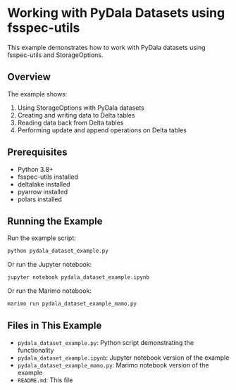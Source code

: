 # Working with PyDala Datasets using fsspec-utils

This example demonstrates how to work with PyDala datasets using fsspec-utils and StorageOptions.

## Overview

The example shows:
1. Using StorageOptions with PyDala datasets
2. Creating and writing data to Delta tables
3. Reading data back from Delta tables
4. Performing update and append operations on Delta tables

## Prerequisites

- Python 3.8+
- fsspec-utils installed
- deltalake installed
- pyarrow installed
- polars installed

## Running the Example

Run the example script:

```bash
python pydala_dataset_example.py
```

Or run the Jupyter notebook:

```bash
jupyter notebook pydala_dataset_example.ipynb
```

Or run the Marimo notebook:

```bash
marimo run pydala_dataset_example_mamo.py
```

## Files in This Example

- `pydala_dataset_example.py`: Python script demonstrating the functionality
- `pydala_dataset_example.ipynb`: Jupyter notebook version of the example
- `pydala_dataset_example_mamo.py`: Marimo notebook version of the example
- `README.md`: This file